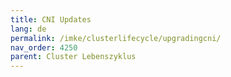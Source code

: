 ```yaml
---
title: CNI Updates
lang: de
permalink: /imke/clusterlifecycle/upgradingcni/
nav_order: 4250
parent: Cluster Lebenszyklus
---
```


